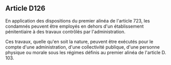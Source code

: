 Article D126
----
En application des dispositions du premier alinéa de l'article 723, les
condamnés peuvent être employés en dehors d'un établissement pénitentiaire à des
travaux contrôlés par l'administration.

Ces travaux, quelle qu'en soit la nature, peuvent être exécutés pour le compte
d'une administration, d'une collectivité publique, d'une personne physique ou
morale sous les régimes définis au premier alinéa de l'article D. 103.
